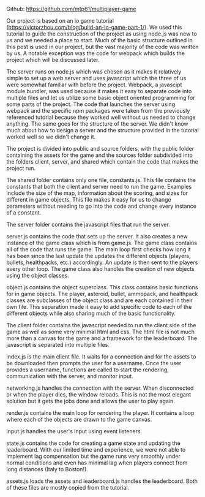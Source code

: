 Github: https://github.com/mtp61/multiplayer-game

Our project is based on an io game tutorial (https://victorzhou.com/blog/build-an-io-game-part-1/). We used this tutorial to guide the construction of the project as using node.js was new to us and we needed a place to start. Much of the basic structure outlined in this post is used in our project, but the vast majority of the code was written by us. A notable exception was the code for webpack which builds the project which will be discussed later.

The server runs on node.js which was chosen as it makes it relatively simple to set up a web server and uses javascript which the three of us were somewhat familiar with before the project. Webpack, a javascipt module bundler, was used because it makes it easy to separate code into multiple files and let us utilize some basic object oriented programming for some parts of the project. The code that launches the server using webpack and the specific npm packages were taken from the previously referenced tutorial because they worked well without us needed to change anything. The same goes for the structure of the server. We didn't know much about how to design a server and the structure provided in the tutorial worked well so we didn't change it. 

The project is divided into public and source folders, with the public folder containing the assets for the game and the sources folder subdivided into the folders client, server, and shared which contain the code that makes the project run. 

The shared folder contains only one file, constants.js. This file contains the constants that both the client and server need to run the game. Examples include the size of the map, information about the scoring, and sizes for different in game objects. This file makes it easy for us to change parameters without needing to go into the code and change every instance of a constant.

The server folder contains the javascript files that run the server. 

server.js contains the code that sets up the server. It also creates a new instance of the game class which is from game.js. The game class contains all of the code that runs the game. The main loop first checks how long it has been since the last update the updates the different objects (players, bullets, healthpacks, etc.) accordingly. An update is then sent to the players every other loop. The game class also handles the creation of new objects using the object classes. 

object.js contains the object superclass. This class contains basic functions for in game objects. The player, asteroid, bullet, ammopack, and healthpack classes are subclasses of the object class and are each contained in their own file. This separation made it easy to add specific code to each of the different objects while also sharing much of the basic functionality. 

The client folder contains the javascript needed to run the client side of the game as well as some very minimal html and css. The html file is not much more than a canvas for the game and a framework for the leaderboard. The javascript is separated into multiple files. 

index.js is the main client file. It waits for a connection and for the assets to be downloaded then prompts the user for a username. Once the user provides a username, functions are called to start the rendering, communication with the server, and monitor input. 

networking.js handles the connection with the server. When disconnected or when the player dies, the window reloads. This is not the most elegant solution but it gets the jobs done and allows the user to play again.

render.js contains the main loop for rendering the player. It contains a loop where each of the objects are drawn to the game canvas. 

input.js handles the user's input using event listeners. 

state.js contains the code for creating a game state and updating the leaderboard. With our limited time and experience, we were not able to implement lag compensation but the game runs very smoothly under normal conditions and even has minimal lag when players connect from long distances (Italy to Boston!).

assets.js loads the assets and leaderboard.js handles the leaderboard. Both of these files are mostly copied from the tutorial. 